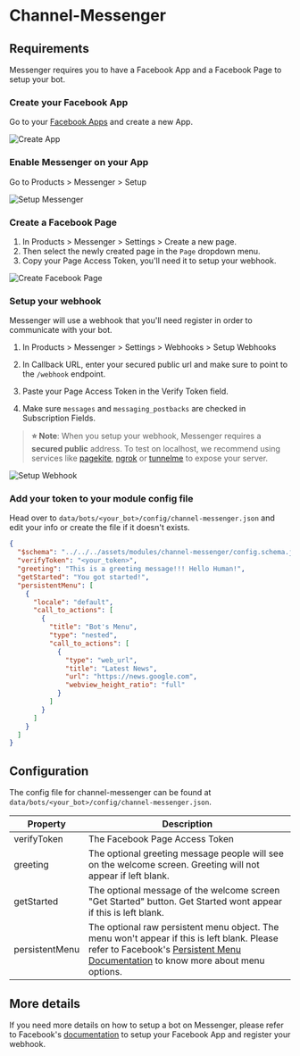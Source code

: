 # Channel-Messenger

## Requirements

Messenger requires you to have a Facebook App and a Facebook Page to setup your bot.

### Create your Facebook App

Go to your [Facebook Apps](https://developers.facebook.com/apps/) and create a new App.

![Create App](assets/messenger-app.png)

### Enable Messenger on your App

Go to Products > Messenger > Setup

![Setup Messenger](assets/messenger-setup.png)

### Create a Facebook Page

1. In Products > Messenger > Settings > Create a new page.
1. Then select the newly created page in the `Page` dropdown menu.
1. Copy your Page Access Token, you'll need it to setup your webhook.

![Create Facebook Page](assets/messenger-page.png)

### Setup your webhook

Messenger will use a webhook that you'll need register in order to communicate with your bot.

1. In Products > Messenger > Settings > Webhooks > Setup Webhooks

1. In Callback URL, enter your secured public url and make sure to point to the `/webhook` endpoint.
1. Paste your Page Access Token in the Verify Token field.
1. Make sure `messages` and `messaging_postbacks` are checked in Subscription Fields.

> **⭐ Note**: When you setup your webhook, Messenger requires a **secured public** address. To test on localhost, we recommend using services like [pagekite](https://pagekite.net/), [ngrok](https://ngrok.com) or [tunnelme](https://localtunnel.github.io/www/) to expose your server.

![Setup Webhook](assets/messenger-webhook.png)

### Add your token to your module config file

Head over to `data/bots/<your_bot>/config/channel-messenger.json` and edit your info or create the file if it doesn't exists.

```json
{
  "$schema": "../../../assets/modules/channel-messenger/config.schema.json",
  "verifyToken": "<your_token>",
  "greeting": "This is a greeting message!!! Hello Human!",
  "getStarted": "You got started!",
  "persistentMenu": [
    {
      "locale": "default",
      "call_to_actions": [
        {
          "title": "Bot's Menu",
          "type": "nested",
          "call_to_actions": [
            {
              "type": "web_url",
              "title": "Latest News",
              "url": "https://news.google.com",
              "webview_height_ratio": "full"
            }
          ]
        }
      ]
    }
  ]
}
```

## Configuration

The config file for channel-messenger can be found at `data/bots/<your_bot>/config/channel-messenger.json`.

| Property       | Description                                                                                                                                                                                                                                                               |
| -------------- | ------------------------------------------------------------------------------------------------------------------------------------------------------------------------------------------------------------------------------------------------------------------------- |
| verifyToken    | The Facebook Page Access Token                                                                                                                                                                                                                                            |
| greeting       | The optional greeting message people will see on the welcome screen. Greeting will not appear if left blank.                                                                                                                                                              |
| getStarted     | The optional message of the welcome screen "Get Started" button. Get Started wont appear if this is left blank.                                                                                                                                                           |
| persistentMenu | The optional raw persistent menu object. The menu won't appear if this is left blank. Please refer to Facebook's [Persistent Menu Documentation](https://developers.facebook.com/docs/messenger-platform/send-messages/persistent-menu/) to know more about menu options. |

## More details

If you need more details on how to setup a bot on Messenger, please refer to Facebook's [documentation](https://developers.facebook.com/docs/messenger-platform/getting-started/app-setup) to setup your Facebook App and register your webhook.
